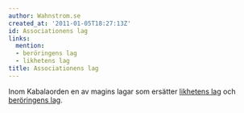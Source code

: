 ```yaml
---
author: Wahnstrom.se
created_at: '2011-01-05T18:27:13Z'
id: Associationens lag
links:
  mention:
  - beröringens lag
  - likhetens lag
title: Associationens lag
---
```


Inom Kabalaorden en av magins lagar som ersätter [likhetens lag] och [beröringens lag].

  [likhetens lag]: likhetens_lag
  [beröringens lag]: beröringens_lag